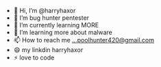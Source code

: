 - 👋 Hi, I’m @harryhaxor
- 👀 I’m bug hunter pentester 
- 🌱 I’m currently learning MORE 
- 💞️ I’m learning more about malware 
- 📫 How to reach me ...poolhunter420@gmail.com
- 😄 my linkdin harryhaxor 
- ⚡ love to code 

<!---
harryhaxor/harryhaxor is a ✨ special ✨ repository because its `README.md` (this file) appears on your GitHub profile.
You can click the Preview link to take a look at your changes.
--->
